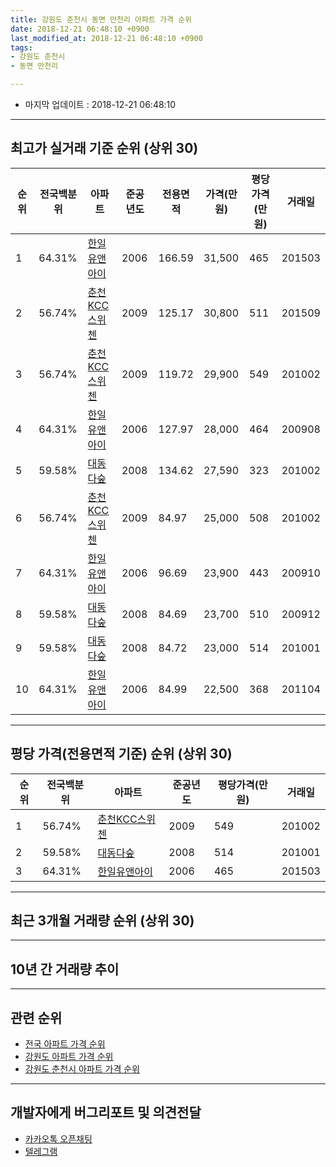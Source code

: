 ```yaml
---
title: 강원도 춘천시 동면 만천리 아파트 가격 순위
date: 2018-12-21 06:48:10 +0900
last_modified_at: 2018-12-21 06:48:10 +0900
tags:
- 강원도 춘천시
- 동면 만천리

---
```


* 마지막 업데이트 : 2018-12-21 06:48:10

---

## 최고가 실거래 기준 순위 (상위 30)


|순위|전국백분위|아파트|준공년도|전용면적|가격(만원)|평당가격(만원)|거래일|
|---|---|---|---|---|---|---|---|
|1|64.31%|[한일유앤아이](https://search.naver.com/search.naver?query=%EA%B0%95%EC%9B%90%EB%8F%84+%EC%B6%98%EC%B2%9C%EC%8B%9C+%EB%8F%99%EB%A9%B4+%EB%A7%8C%EC%B2%9C%EB%A6%AC+%ED%95%9C%EC%9D%BC%EC%9C%A0%EC%95%A4%EC%95%84%EC%9D%B4)|2006|166.59|31,500|465|201503|
|2|56.74%|[춘천KCC스위첸](https://search.naver.com/search.naver?query=%EA%B0%95%EC%9B%90%EB%8F%84+%EC%B6%98%EC%B2%9C%EC%8B%9C+%EB%8F%99%EB%A9%B4+%EB%A7%8C%EC%B2%9C%EB%A6%AC+%EC%B6%98%EC%B2%9CKCC%EC%8A%A4%EC%9C%84%EC%B2%B8)|2009|125.17|30,800|511|201509|
|3|56.74%|[춘천KCC스위첸](https://search.naver.com/search.naver?query=%EA%B0%95%EC%9B%90%EB%8F%84+%EC%B6%98%EC%B2%9C%EC%8B%9C+%EB%8F%99%EB%A9%B4+%EB%A7%8C%EC%B2%9C%EB%A6%AC+%EC%B6%98%EC%B2%9CKCC%EC%8A%A4%EC%9C%84%EC%B2%B8)|2009|119.72|29,900|549|201002|
|4|64.31%|[한일유앤아이](https://search.naver.com/search.naver?query=%EA%B0%95%EC%9B%90%EB%8F%84+%EC%B6%98%EC%B2%9C%EC%8B%9C+%EB%8F%99%EB%A9%B4+%EB%A7%8C%EC%B2%9C%EB%A6%AC+%ED%95%9C%EC%9D%BC%EC%9C%A0%EC%95%A4%EC%95%84%EC%9D%B4)|2006|127.97|28,000|464|200908|
|5|59.58%|[대동다숲](https://search.naver.com/search.naver?query=%EA%B0%95%EC%9B%90%EB%8F%84+%EC%B6%98%EC%B2%9C%EC%8B%9C+%EB%8F%99%EB%A9%B4+%EB%A7%8C%EC%B2%9C%EB%A6%AC+%EB%8C%80%EB%8F%99%EB%8B%A4%EC%88%B2)|2008|134.62|27,590|323|201002|
|6|56.74%|[춘천KCC스위첸](https://search.naver.com/search.naver?query=%EA%B0%95%EC%9B%90%EB%8F%84+%EC%B6%98%EC%B2%9C%EC%8B%9C+%EB%8F%99%EB%A9%B4+%EB%A7%8C%EC%B2%9C%EB%A6%AC+%EC%B6%98%EC%B2%9CKCC%EC%8A%A4%EC%9C%84%EC%B2%B8)|2009|84.97|25,000|508|201002|
|7|64.31%|[한일유앤아이](https://search.naver.com/search.naver?query=%EA%B0%95%EC%9B%90%EB%8F%84+%EC%B6%98%EC%B2%9C%EC%8B%9C+%EB%8F%99%EB%A9%B4+%EB%A7%8C%EC%B2%9C%EB%A6%AC+%ED%95%9C%EC%9D%BC%EC%9C%A0%EC%95%A4%EC%95%84%EC%9D%B4)|2006|96.69|23,900|443|200910|
|8|59.58%|[대동다숲](https://search.naver.com/search.naver?query=%EA%B0%95%EC%9B%90%EB%8F%84+%EC%B6%98%EC%B2%9C%EC%8B%9C+%EB%8F%99%EB%A9%B4+%EB%A7%8C%EC%B2%9C%EB%A6%AC+%EB%8C%80%EB%8F%99%EB%8B%A4%EC%88%B2)|2008|84.69|23,700|510|200912|
|9|59.58%|[대동다숲](https://search.naver.com/search.naver?query=%EA%B0%95%EC%9B%90%EB%8F%84+%EC%B6%98%EC%B2%9C%EC%8B%9C+%EB%8F%99%EB%A9%B4+%EB%A7%8C%EC%B2%9C%EB%A6%AC+%EB%8C%80%EB%8F%99%EB%8B%A4%EC%88%B2)|2008|84.72|23,000|514|201001|
|10|64.31%|[한일유앤아이](https://search.naver.com/search.naver?query=%EA%B0%95%EC%9B%90%EB%8F%84+%EC%B6%98%EC%B2%9C%EC%8B%9C+%EB%8F%99%EB%A9%B4+%EB%A7%8C%EC%B2%9C%EB%A6%AC+%ED%95%9C%EC%9D%BC%EC%9C%A0%EC%95%A4%EC%95%84%EC%9D%B4)|2006|84.99|22,500|368|201104|


---

## 평당 가격(전용면적 기준) 순위 (상위 30)


|순위|전국백분위|아파트|준공년도|평당가격(만원)|거래일|
|---|---|---|---|---|---|
|1|56.74%|[춘천KCC스위첸](https://search.naver.com/search.naver?query=%EA%B0%95%EC%9B%90%EB%8F%84+%EC%B6%98%EC%B2%9C%EC%8B%9C+%EB%8F%99%EB%A9%B4+%EB%A7%8C%EC%B2%9C%EB%A6%AC+%EC%B6%98%EC%B2%9CKCC%EC%8A%A4%EC%9C%84%EC%B2%B8)|2009|549|201002|
|2|59.58%|[대동다숲](https://search.naver.com/search.naver?query=%EA%B0%95%EC%9B%90%EB%8F%84+%EC%B6%98%EC%B2%9C%EC%8B%9C+%EB%8F%99%EB%A9%B4+%EB%A7%8C%EC%B2%9C%EB%A6%AC+%EB%8C%80%EB%8F%99%EB%8B%A4%EC%88%B2)|2008|514|201001|
|3|64.31%|[한일유앤아이](https://search.naver.com/search.naver?query=%EA%B0%95%EC%9B%90%EB%8F%84+%EC%B6%98%EC%B2%9C%EC%8B%9C+%EB%8F%99%EB%A9%B4+%EB%A7%8C%EC%B2%9C%EB%A6%AC+%ED%95%9C%EC%9D%BC%EC%9C%A0%EC%95%A4%EC%95%84%EC%9D%B4)|2006|465|201503|


---

## 최근 3개월 거래량 순위 (상위 30)


<div style="width:100%;">
    <canvas id="deal_count_ranking" height="250"></canvas>
</div>


<script>
new Chart(document.getElementById("deal_count_ranking"), {
    type: 'horizontalBar',
    data: {
        labels: ['춘천KCC스위첸', '한일유앤아이'],
        datasets: [{
            label: '실거래 수',
            data: [6, 2],
            borderColor: "rgba(255, 0, 128, 1)",
            backgroundColor: "rgba(255, 0, 128, 0.5)",
            fill: false,
        }]
    },
    options: {
        responsive: true,
        title: {
            display: true,
            text: '최근 3개월 거래량 순위'
        },
        tooltips: {
            mode: 'index',
            intersect: false,
            callbacks: {
                title: function(tooltipItems, data) {
                    return "실거래 수:";
                },
                label: function(tooltipItem, data) {
                    return data.labels[tooltipItem.index] + ": " + tooltipItem.xLabel;
                }
            }
        },
        hover: {
            mode: 'nearest',
            intersect: true
        },
        scales: {
            xAxes: [{
                display: true,
                scaleLabel: {
                    display: true,
                    labelString: '실거래 수'
                },
                ticks: {
                    suggestedMin: 0,
                }
            }],
            yAxes: [{
                display: true,
                ticks: {
                    autoSkip: false,
                    callback: function(value, index, values) {
                        if (value.length > 15)
                            return value.substr(0, 13) + "...";
                        else
                            return value;
                    }
                },
                scaleLabel: {
                    display: false,
                }
            }]
        }
    }
});

</script>


---

## 10년 간 거래량 추이


<div style="width:100%;">
    <canvas id="deal_progress" height="250"></canvas>
</div>

<script>
new Chart(document.getElementById("deal_progress"), {
    type: 'line',
    data: {
        labels: ['200812','200901','200902','200903','200904','200905','200906','200907','200908','200909','200910','200911','200912','201001','201002','201003','201004','201005','201006','201007','201008','201009','201010','201011','201012','201101','201102','201103','201104','201105','201106','201107','201108','201109','201110','201111','201112','201201','201202','201203','201204','201205','201206','201207','201208','201209','201210','201211','201212','201301','201302','201303','201304','201305','201306','201307','201308','201309','201310','201311','201312','201401','201402','201403','201404','201405','201406','201407','201408','201409','201410','201411','201412','201501','201502','201503','201504','201505','201506','201507','201508','201509','201510','201511','201512','201601','201602','201603','201604','201605','201606','201607','201608','201609','201610','201611','201612','201701','201702','201703','201704','201705','201706','201707','201708','201709','201710','201711','201712','201801','201802','201803','201804','201805','201806','201807','201808','201809','201810','201811','201812'],
        datasets: [{
            label: '실거래 수',
            pointRadius: 1,
            data: [2, 2, 5, 3, 6, 6, 10, 19, 41, 40, 51, 20, 19, 26, 34, 22, 17, 40, 26, 14, 3, 3, 28, 25, 13, 10, 12, 6, 9, 12, 6, 5, 6, 8, 4, 3, 5, 3, 11, 5, 3, 2, 1, 4, 2, 0, 2, 2, 5, 1, 3, 5, 2, 5, 2, 3, 3, 6, 5, 5, 10, 8, 6, 3, 1, 6, 2, 3, 5, 5, 9, 4, 9, 5, 6, 19, 15, 13, 9, 11, 10, 13, 10, 10, 13, 5, 8, 11, 15, 6, 19, 14, 4, 16, 5, 8, 5, 5, 9, 6, 6, 9, 8, 5, 7, 7, 8, 4, 0, 3, 2, 6, 2, 5, 4, 1, 4, 2, 5, 2, 1],
            borderColor: "rgba(255, 201, 14, 1)",
            backgroundColor: "rgba(255, 201, 14, 0.5)",
            fill: true,
        }]
    },
    options: {
        responsive: true,
        title: {
            display: true,
            text: '10년간 거래량 추이'
        },
        tooltips: {
            mode: 'index',
            intersect: false,
        },
        hover: {
            mode: 'nearest',
            intersect: true
        },
        scales: {
            xAxes: [{
                display: true,
                scaleLabel: {
                    display: true,
                    labelString: '년/월'
                }
            }],
            yAxes: [{
                display: true,
                ticks: {
                    suggestedMin: 0,
                },
                scaleLabel: {
                    display: true,
                    labelString: '실거래 수'
                }
            }]
        }
    }
});

</script>


---

## 관련 순위

- [전국 아파트 가격 순위](https://inasie.github.io/apt-ranking/전국)
- [강원도 아파트 가격 순위](https://inasie.github.io/apt-ranking/강원도)
- [강원도 춘천시 아파트 가격 순위](https://inasie.github.io/apt-ranking/강원도-춘천시)


---

## 개발자에게 버그리포트 및 의견전달

- [카카오톡 오픈채팅](https://open.kakao.com/o/gLJUAP4)
- [텔레그램](https://t.me/inasie)

